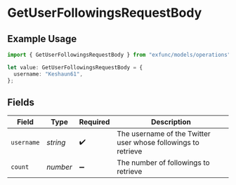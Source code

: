 # GetUserFollowingsRequestBody

## Example Usage

```typescript
import { GetUserFollowingsRequestBody } from "exfunc/models/operations";

let value: GetUserFollowingsRequestBody = {
  username: "Keshaun61",
};
```

## Fields

| Field                                                         | Type                                                          | Required                                                      | Description                                                   |
| ------------------------------------------------------------- | ------------------------------------------------------------- | ------------------------------------------------------------- | ------------------------------------------------------------- |
| `username`                                                    | *string*                                                      | :heavy_check_mark:                                            | The username of the Twitter user whose followings to retrieve |
| `count`                                                       | *number*                                                      | :heavy_minus_sign:                                            | The number of followings to retrieve                          |